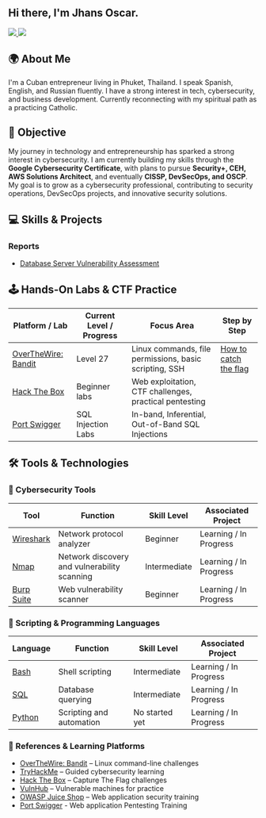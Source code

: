 ## Hi there, I'm Jhans Oscar.

<a href="https://www.linkedin.com/in/jhans-oscar-alonso-gonzalez-8175bb344">
  <img src="https://img.shields.io/badge/-LinkedIn-0072b1?style=for-the-badge&logo=linkedin&logoColor=white" />
</a>
<a href="https://www.instagram.com/jhans_oscar">
  <img src="https://img.shields.io/badge/-Instagram-E4405F?style=for-the-badge&logo=instagram&logoColor=white" />
</a>

## 🌍 About Me
I'm a Cuban entrepreneur living in Phuket, Thailand. I speak Spanish, English, and Russian fluently. I have a strong interest in tech, cybersecurity, and business development. Currently reconnecting with my spiritual path as a practicing Catholic.

## 🎯 Objective
My journey in technology and entrepreneurship has sparked a strong interest in cybersecurity. I am currently building my skills through the **Google Cybersecurity Certificate**, with plans to pursue **Security+, CEH, AWS Solutions Architect**, and eventually **CISSP, DevSecOps, and OSCP**. My goal is to grow as a cybersecurity professional, contributing to security operations, DevSecOps projects, and innovative security solutions.

## 💻 Skills & Projects

### Reports
- [Database Server Vulnerability Assessment](vulnerability-assessments/db_server_risk_report.md)

</a>

## 🕹️ Hands-On Labs & CTF Practice

| Platform / Lab | Current Level / Progress | Focus Area | Step by Step |
|----------------|------------------------|------------|-----------------|
| [OverTheWire: Bandit](https://overthewire.org/wargames/bandit/) | Level 27 | Linux commands, file permissions, basic scripting, SSH | [How to catch the flag](https://github.com/jhans-oscar/cybersecurity-labs/tree/main/Over-the-wire/Bandit) |
| [Hack The Box](https://www.hackthebox.eu/) | Beginner labs | Web exploitation, CTF challenges, practical pentesting |
| [Port Swigger](https://portswigger.net/) | SQL Injection Labs | In-band, Inferential, Out-of-Band SQL Injections |

## 🛠️ Tools & Technologies

### 🔐 Cybersecurity Tools

| Tool | Function | Skill Level | Associated Project |
|------|----------|-------------|------------------|
| [Wireshark](https://www.wireshark.org/) | Network protocol analyzer | Beginner | Learning / In Progress |
| [Nmap](https://nmap.org/) | Network discovery and vulnerability scanning | Intermediate | Learning / In Progress |
| [Burp Suite](https://portswigger.net/burp) | Web vulnerability scanner | Beginner | Learning / In Progress |

### 🧠 Scripting & Programming Languages

| Language | Function | Skill Level | Associated Project |
|----------|----------|-------------|------------------|
| [Bash](https://www.gnu.org/software/bash/) | Shell scripting | Intermediate | Learning / In Progress |
| [SQL](https://www.mysql.com/) | Database querying | Intermediate | Learning / In Progress |
| [Python](https://www.python.org/) | Scripting and automation | No started yet | Learning / In Progress |

### 🔗 References & Learning Platforms

- [OverTheWire: Bandit](https://overthewire.org/wargames/bandit/) – Linux command-line challenges
- [TryHackMe](https://tryhackme.com/) – Guided cybersecurity learning
- [Hack The Box](https://www.hackthebox.eu/) – Capture The Flag challenges
- [VulnHub](https://www.vulnhub.com/) – Vulnerable machines for practice
- [OWASP Juice Shop](https://owasp.org/www-project-juice-shop/) – Web application security training
- [Port Swigger](https://portswigger.net/) - Web application Pentesting Training

